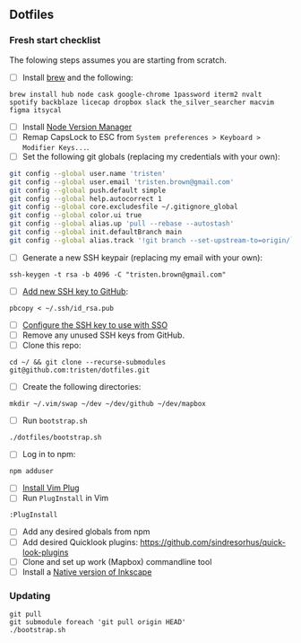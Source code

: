Dotfiles
---

### Fresh start checklist

The folowing steps assumes you are starting from scratch.

- [ ] Install [brew](http://brew.sh/) and the following:

```
brew install hub node cask google-chrome 1password iterm2 nvalt spotify backblaze licecap dropbox slack the_silver_searcher macvim figma itsycal
```

- [ ] Install [Node Version Manager](https://github.com/nvm-sh/nvm#installing-and-updating)
- [ ] Remap CapsLock to ESC from `System preferences > Keyboard > Modifier Keys...`.
- [ ] Set the following git globals (replacing my credentials with your own):

```sh
git config --global user.name 'tristen'
git config --global user.email 'tristen.brown@gmail.com'
git config --global push.default simple
git config --global help.autocorrect 1
git config --global core.excludesfile ~/.gitignore_global
git config --global color.ui true
git config --global alias.up 'pull --rebase --autostash'
git config --global init.defaultBranch main
git config --global alias.track '!git branch --set-upstream-to=origin/`git symbolic-ref --short HEAD`'
```

- [ ] Generate a new SSH keypair (replacing my email with your own):

```
ssh-keygen -t rsa -b 4096 -C "tristen.brown@gmail.com"
```

- [ ] [Add new SSH key to GitHub](https://github.com/settings/keys):

```
pbcopy < ~/.ssh/id_rsa.pub
```

- [ ] [Configure the SSH key to use with SSO](https://docs.github.com/en/enterprise-cloud@latest/authentication/authenticating-with-saml-single-sign-on/authorizing-an-ssh-key-for-use-with-saml-single-sign-on)
- [ ] Remove any unused SSH keys from GitHub.
- [ ] Clone this repo:

```
cd ~/ && git clone --recurse-submodules git@github.com:tristen/dotfiles.git
```

- [ ] Create the following directories:

```
mkdir ~/.vim/swap ~/dev ~/dev/github ~/dev/mapbox
```

- [ ] Run `bootstrap.sh`

```
./dotfiles/bootstrap.sh
```

- [ ] Log in to npm:

```
npm adduser
```

- [ ] [Install Vim Plug](https://github.com/junegunn/vim-plug#unix)
- [ ] Run `PlugInstall` in Vim

```
:PlugInstall
```

- [ ] Add any desired globals from npm
- [ ] Add desired Quicklook plugins: https://github.com/sindresorhus/quick-look-plugins
- [ ] Clone and set up work (Mapbox) commandline tool
- [ ] Install a [Native version of Inkscape](http://www.inkscapeforum.com/viewtopic.php?t=23191)

### Updating

``` shell
git pull
git submodule foreach 'git pull origin HEAD'
./bootstrap.sh
```


